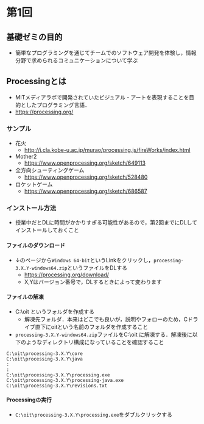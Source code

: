 # 第1回

## 基礎ゼミの目的
- 簡単なプログラミングを通じてチームでのソフトウェア開発を体験し，情報分野で求められるコミュニケーションについて学ぶ

## Processingとは
- MITメディアラボで開発されていたビジュアル・アートを表現することを目的としたプログラミング言語．
- https://processing.org/

### サンプル
- 花火
  - http://i.cla.kobe-u.ac.jp/murao/processing.js/fireWorks/index.html
- Mother2
  - https://www.openprocessing.org/sketch/649113
- 全方向シューティングゲーム
  - https://www.openprocessing.org/sketch/528480
- ロケットゲーム
  - https://www.openprocessing.org/sketch/686587

### インストール方法
- 授業中だとDLに時間がかかりすぎる可能性があるので，第2回までにDLしてインストールしておくこと

#### ファイルのダウンロード
- ↓のページから`Windows 64-bit`というLinkをクリックし，`processing-3.X.Y-windows64.zip`というファイルをDLする
  - https://processing.org/download/
  - X,Yはバージョン番号で，DLするときによって変わります
#### ファイルの解凍
- C:\oit というフォルダを作成する
  - 解凍先フォルダ．本来はどこでも良いが，説明やフォローのため，Cドライブ直下にoitという名前のフォルダを作成すること
- `processing-3.X.Y-windows64.zip`ファイルをC:\oit に解凍する．解凍後に以下のようなディレクトリ構成になっていることを確認すること
```
C:\oit\processing-3.X.Y\core
C:\oit\processing-3.X.Y\java
:
:
C:\oit\processing-3.X.Y\processing.exe
C:\oit\processing-3.X.Y\processing-java.exe
C:\oit\processing-3.X.Y\revisions.txt
```
#### Processingの実行
- `C:\oit\processing-3.X.Y\processing.exe`をダブルクリックする

